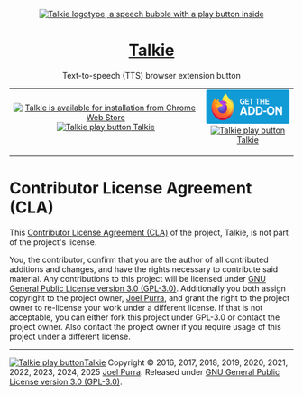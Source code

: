 <p align="center">
  <a href="https://joelpurra.com/projects/talkie/"><img src="./packages/shared-resources/src/resources/tile/free/920x680/2017-08-22.png" alt="Talkie logotype, a speech bubble with a play button inside" width="460" height="340" border="0" /></a>
</p>
<h1 align="center">
  <a href="https://joelpurra.com/projects/talkie/">Talkie</a>
</h1>
<p align="center">
  Text-to-speech (TTS) browser extension button
</p>
<table>
  <tr>
    <td align="center">
      <a href="https://chrome.google.com/webstore/detail/enfbcfmmdpdminapkflljhbfeejjhjjk"><img src="./packages/shared-resources/src/resources/chrome-web-store/HRs9MPufa1J1h5glNhut.png" alt="Talkie is available for installation from Chrome Web Store" width="248" height="75" border="0" /><br /><img src="./packages/shared-resources/src/resources/icon/free/icon-play/icon-32x32.png" alt="Talkie play button" width="16" height="16" border="0" /> Talkie</a><br />&nbsp;
    </td>
    <td align="center">
      <a href="https://addons.mozilla.org/en-US/firefox/addon/talkie/"><img src="./packages/shared-resources/src/resources/firefox-amo/get-the-addon-fx-apr-2020.min.svg" alt="Talkie is available for installation from Chrome Web Store" width="172" height="60" border="0" /><br /><img src="./packages/shared-resources/src/resources/icon/free/icon-play/icon-32x32.png" alt="Talkie play button" width="16" height="16" border="0" /> Talkie</a><br />&nbsp;
    </td>
  </tr>
</table>

# Contributor License Agreement (CLA)

This [Contributor License Agreement (CLA)](https://en.wikipedia.org/wiki/Contributor_License_Agreement) of the project, Talkie, is not part of the project's license.

You, the contributor, confirm that you are the author of all contributed additions and changes, and have the rights necessary to contribute said material. Any contributions to this project will be licensed under [GNU General Public License version 3.0 (GPL-3.0)](https://www.gnu.org/licenses/gpl.html). Additionally you both assign copyright to the project owner, [Joel Purra](https://joelpurra.com/), and grant the right to the project owner to re-license your work under a different license. If that is not acceptable, you can either fork this project under GPL-3.0 or contact the project owner. Also contact the project owner if you require usage of this project under a different license.

---

<a href="https://joelpurra.com/projects/talkie/"><img src="./packages/shared-resources/src/resources/icon/free/icon-play/icon-32x32.png" alt="Talkie play button" width="16" height="16" border="0" />Talkie</a> Copyright &copy; 2016, 2017, 2018, 2019, 2020, 2021, 2022, 2023, 2024, 2025 [Joel Purra](https://joelpurra.com/). Released under [GNU General Public License version 3.0 (GPL-3.0)](https://www.gnu.org/licenses/gpl.html).

